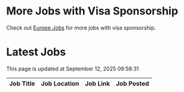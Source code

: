 # More Jobs with Visa Sponsorship

Check out [Europe Jobs](https://github.com/sureshparimi/europejobs#latest-jobs) for more jobs with visa sponsorship.

# Latest Jobs

This page is updated at September 12, 2025 09:58:31

| Job Title | Job Location | Job Link | Job Posted |
| --- | --- | --- | --- |
